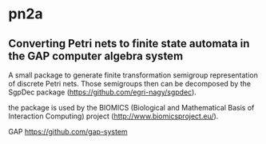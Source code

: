 # pn2a
##  Converting Petri nets to finite state automata in the GAP computer algebra system 

A small package to generate finite transformation semigroup representation of discrete Petri nets.
Those semigroups then can be decomposed by the SgpDec package (https://github.com/egri-nagy/sgpdec).

the package is used by the BIOMICS (Biological and Mathematical Basis of Interaction Computing) project (http://www.biomicsproject.eu/).

GAP https://github.com/gap-system
